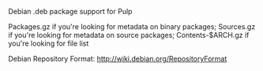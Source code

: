 Debian .deb package support for Pulp

Packages.gz if you're looking for metadata on binary packages;
Sources.gz if you're looking for metadata on source packages;
Contents-$ARCH.gz if you're looking for file list

Debian Repository Format: http://wiki.debian.org/RepositoryFormat
